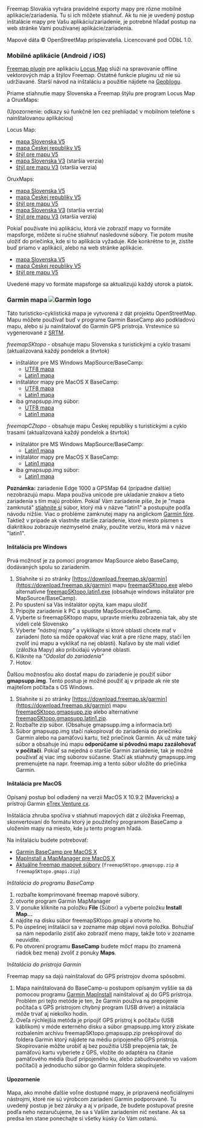 Freemap Slovakia vytvára pravidelné exporty mapy pre rôzne mobilné aplikácie/zariadenia. Tu si ich môžete stiahnuť. Ak tu nie je uvedený postup inštalácie mapy pre Vašu aplikáciu/zariadenie, je potrebné hľadať postup na web stránke Vami používanej aplikácie/zariadenia.

Mapové dáta © OpenStreetMap prispievatelia. Licencované pod ODbL 1.0.

### Mobilné aplikácie (Android / iOS)

[Freemap plugin](https://play.google.com/store/apps/details?id=sk.freemap.locus.addon.routePlanner) pre aplikáciu [Locus Map](https://www.locusmap.eu/) slúži na spravovanie offline vektorových máp a štýlov Freemap. Ostatné funkcie pluginu už nie sú udržiavané. Starší návod na inštaláciu a použitie nájdete na [Geoblogu](http://geoblog.freemap.sk/2013/04/02/freemap-vektorove-topograficke-mapy/).

Priame stiahnutie mapy Slovenska a Freemap štýlu pre program Locus Map a OruxMaps:

(Upozornenie: odkazy sú funkčné len cez prehliadač v mobilnom telefóne s nainštalovanou aplikáciou)

Locus Map:

- [mapa Slovenska V5](locus-actions://https/proxy.freemap.sk/locus/locus-map-sk-v5.xml)
- [mapa Českej republiky V5](locus-actions://https/proxy.freemap.sk/locus/locus-map-cz-v5.xml)
- [štýl pre mapu V5](locus-actions://https/proxy.freemap.sk/locus/locus-theme-v5.xml)
- [mapa Slovenska V3](locus-actions://https/download.freemap.sk/LocusMap/map_freemap_slovakia.xml) (staršia verzia)
- [štýl pre mapu V3](locus-actions://https/download.freemap.sk/LocusMap/theme_freemap_slovakia.xml) (staršia verzia)

OruxMaps:

- [mapa Slovenska V5](orux-map://proxy.freemap.sk/locus/freemapV5-slovakia.zip)
- [mapa Českej republiky V5](orux-map://proxy.freemap.sk/locus/freemapV5-czech.zip)
- [štýl pre mapu V5](orux-mf-theme://proxy.freemap.sk/locus/freemapV5.zip)
- [mapa Slovenska V3](orux-map://proxy.freemap.sk/locus/slovakia-topo-osm-srtm.zip) (staršia verzia)
- [štýl pre mapu V3](orux-mf-theme://proxy.freemap.sk/locus/orux_theme.zip) (staršia verzia)

Pokiaľ používate inú aplikáciu, ktorá vie zobraziť mapy vo formáte mapsforge, môžete si ručne stiahnuť nasledovné súbory. Tie potom musíte uložiť do priečinka, kde si to aplikácia vyžaduje. Kde konkrétne to je, zistíte buď priamo v aplikácií, alebo na web stránke aplikácie.

- [mapa Slovenska V5](https://proxy.freemap.sk/locus/freemapV5-slovakia.zip)
- [mapa Českej republiky V5](https://proxy.freemap.sk/locus/freemapV5-czech.zip)
- [štýl pre mapu V5](https://proxy.freemap.sk/locus/freemapV5.zip)

Uvedené mapy vo formáte mapsforge sa aktualizujú každý utorok a piatok.

### Garmin mapa ![Garmin logo](https://dev.freemap.sk/img/wiki/garmin_logo16.png)

Táto turisticko-cyklistická mapa je vytvorená z dát projektu OpenStreetMap. Mapu môžete používať buď v programe Garmin BaseCamp ako podkladovú mapu, alebo si ju nainštalovať do Garmin GPS prístroja. Vrstevnice sú vygenerované z [SRTM](http://www2.jpl.nasa.gov/srtm/).

_freemapSKtopo_ - obsahuje mapu Slovenska s turistickými a cyklo trasami (aktualizovaná každý pondelok a štvrtok)

- inštalátor pre MS Windows MapSource/BaseCamp:
  - [UTF8 mapa](https://download.freemap.sk/garmin/freemapSKtopo.exe)
  - [Latin1 mapa](https://download.freemap.sk/garmin/freemapSKtopo.latin1.exe)
- inštalátor mapy pre MacOS X BaseCamp:
  - [UTF8 mapa](https://download.freemap.sk/garmin/freemapSKtopo.gmapi.zip)
  - [Latin1 mapa](https://download.freemap.sk/garmin/freemapSKtopo.gmapi.latin1.zip)
- iba gmapsupp.img súbor:
  - [UTF8 mapa](https://download.freemap.sk/garmin/freemapSKtopo.gmapsupp.zip)
  - [Latin1 mapa](https://download.freemap.sk/garmin/freemapSKtopo.gmapsupp.latin1.zip)

_freemapCZtopo_ - obsahuje mapu Českej republiky s turistickými a cyklo trasami (aktualizovaná každý pondelok a štvrtok)

- inštalátor pre MS Windows MapSource/BaseCamp:
  - [Latin1 mapa](https://download.freemap.sk/garmin/freemapCZtopo.latin1.exe)
- inštalátor mapy pre MacOS X BaseCamp:
  - [Latin1 mapa](https://download.freemap.sk/garmin/freemapCZtopo.gmapi.latin1.zip)
- iba gmapsupp.img súbor:
  - [Latin1 mapa](https://download.freemap.sk/garmin//freemapCZtopo.gmapsupp.latin1.zip)

**Poznámka:** zariadenie Edge 1000 a GPSMap 64 (prípadne ďalšie) nezobrazujú mapu. Mapa používa unicode pre ukladanie znakov a tieto zariadenia s tím majú problém. Pokiaľ Vám zariadenie píše, že je "mapa zamknutá" [stiahnite si](https://download.freemap.sk/garmin) súbor, ktorý má v názve "latin1" a postupujte podľa návodu nižšie.
Viac o probléme zamknutej mapy na anglickom [Garmin fóre](https://forums.garmin.com/showthread.php?94680-Edge-1000-cannot-read-mkgmap-%28OSM%29-created-Unicode-maps).
Taktiež v prípade ak vlastníte staršie zariadenie, ktoré miesto písmen s diakritikou zobrazuje nezmyselné znaky, použite verziu, ktorá má v názve "latin1".

#### Inštalácia pre Windows

Prvá možnosť je za pomoci programov MapSource alebo BaseCamp, dodávaných spolu so zariadením.

1.  Stiahnite si zo stránky [https://download.freemap.sk/garmin](https://download.freemap.sk/garmin) mapu [freemapSKtopo.exe](https://download.freemap.sk/garmin/freemapSKtopo.exe) alebo alternatívne [freemapSKtopo.latin1.exe](https://download.freemap.sk/garmin/freemapSKtopo.latin1.exe) (obsahuje windows inštalátor pre MapSource/BaseCamp).
2.  Po spustení sa Vás inštalátor opýta, kam mapu uložiť
3.  Pripojte zariadenie k PC a spustite MapSource/BaseCamp.
4.  Vyberte si freemapSKtopo mapu, upravte mierku zobrazenia tak, aby ste videli celé Slovensko
5.  Vyberte _"nástroj mapy"_ a vyklikajte si ktoré oblasti chcete mať v zariadení (toto sa môže opakovať viac krát a pre rôzne mapy, stačí len zvoliť inú mapu a vyklikať na nej oblasti). Naľavo by ste mali vidieť (záložka Mapy) ako pribúdajú vybrané oblasti.
6.  Kliknite na _"Odoslať do zariadenia"_
7.  Hotov.

Ďalšou možnosťou ako dostať mapu do zariadenie je použiť súbor **gmapsupp.img**. Tento postup je možné použiť aj v prípade ak nie ste majiteľom počítača s OS Windows.

1.  Stiahnite si zo stránky [https://download.freemap.sk/garmin](https://download.freemap.sk/garmin) mapu [freemapSKtopo.gmapsupp.zip](https://download.freemap.sk/garmin/freemapSKtopo.gmapsupp.zip) alebo alternatívne [freemapSKtopo.gmapsupp.latin1.zip](https://download.freemap.sk/garmin/freemapSKtopo.gmapsupp.latin1.zip).
2.  Rozbaľte zip súbor. (Obsahuje gmapsupp.img a informacia.txt)
3.  Súbor gmapsupp.img stačí nakopírovať do zariadenia do priečinku Garmin alebo na pamäťovú kartu, tiež priečinok Garmin. Ak už máte taký súbor a obsahuje inú mapu **odporúčame si pôvodnú mapu zazálohovať v počítači**. Pokiaľ sa nejedná o staršie Garmin zariadenie, tak je možné používať aj viac img súborov súčasne. Stačí ak stiahnutý gmapsupp.img premenujete na napr. freemap.img a tento súbor uložíte do priečinka Garmin.

#### Inštalácia pre MacOS

Opísaný postup bol odladený na verzii MacOS X 10.9.2 (Mavericks) a prístroji Garmin [eTrex Venture cx](https://buy.garmin.com/en-US/US/on-the-trail/discontinued/etrex-venture-cx/prod410.html).

Inštalácia zhruba spočíva v stiahnutí mapových dát z úložiska Freemap, skonvertovaní do formátu ktorý je použiteľný programom BaseCamp a uložením mapy na miesto, kde ju tento program hľadá.

Na inštaláciu budete potrebovať:

- [Garmin BaseCamp pre MacOS X](http://www8.garmin.com/support/download_details.jsp?id=4449)
- [MapInstall a MapManager pre MacOS X](http://www8.garmin.com/support/download_details.jsp?id=3825)
- [Aktuálne freemap mapové súbory](https://download.freemap.sk/garmin/) (`freemapSKtopo.gmapsupp.zip` a `freemapSKtopo.gmapi.zip`)

_Inštalácia do programu BaseCamp_

1. rozbaľte komprimované freemap mapové súbory.
2. otvorte program Garmin MapManager
3. V ponuke kliknite na položku **File** (Súbor) a vyberte položku **Install Map...**
4. nájdite na disku súbor freemapSKtopo.gmapi a otvorte ho.
5. Po úspešnej inštalácii sa v zozname máp objaví nová položka. Bohužiaľ sa nám nepodarilo zistiť ako zobraziť meno mapy, takže toto v zozname neuvidíte.
6. Po otvorení programu **BaseCamp** budete môcť mapu (to znamená riadok bez mena) zvoliť z ponuky **Maps**.

_Inštalácia do prístroja Garmin_

Freemap mapy sa dajú nainštalovať do GPS prístrojov dvoma spôsobmi.

1. Mapa nainštalovaná do BaseCamp-u postupom opísaným vyššie sa dá pomocou programu [Garmin MapInstall](http://www8.garmin.com/support/download_details.jsp?id=3825) nainštalovať aj do GPS prístroja. Problém pri tejto metóde je ten, že Garmin používa na prepojenie počítača s GPS prístrojom chybný program (USB driver) a inštalácia môže trvať aj niekoľko hodín.
2. Oveľa rýchlejšia metóda je pripojiť GPS prístroj k počítaču (USB káblikom) v móde externého disku a súbor gmapsupp.img ktorý získate rozbalením archívu freemapSKtopo.gmapsupp.zip prekopírovať do foldera Garmin ktorý nájdete na médiu pripojeného GPS prístroja. Skopírovanie môžte urobiť aj bez použitia USB prepojenia tak, že pamäťovú kartu vyberiete z GPS, vložíte do adaptéra na čítanie pamäťového média (buď pripojeného ku, alebo zabudovaného vo vašom počítači) a jednoducho súbor go Garmin foldera skopírujete.

#### Upozornenie

Mapa, ako mnohé ďalšie voľne dostupné mapy, je pripravená neoficiálnymi nástrojmi, ktoré nie sú výrobcom zariadení Garmin podporované.
Tu uvedený postup je bez záruky a aj v prípade, že budete postupovať presne podľa neho nezaručujeme, že sa s Vaším zariadením nič nestane. Ak sa predsa len stane ponechajte si všetky kúsky čo Vám ostanú.
